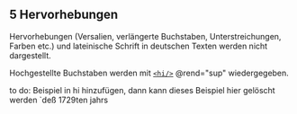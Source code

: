 ## 5 Hervorhebungen

Hervorhebungen (Versalien, verlängerte Buchstaben, Unterstreichungen, Farben etc.) und lateinische Schrift in deutschen Texten werden nicht dargestellt.

Hochgestellte Buchstaben werden mit [`<hi/>`](../../elements/hi.de.md) @rend="sup" wiedergegeben.

to do: Beispiel in hi hinzufügen, dann kann dieses Beispiel hier gelöscht werden `deß 1729<hi rend="sup">ten</hi> jahrs
